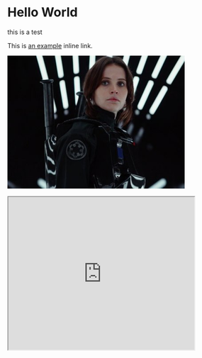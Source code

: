 # Hello World
this is a test

This is [an example](http://example.com/ "Title") inline link.

![Alt text](/image.jpg)

<iframe width="420" height="345" src="https://youtu.be/U9rdx8TI3Z4?t=21"></iframe>
